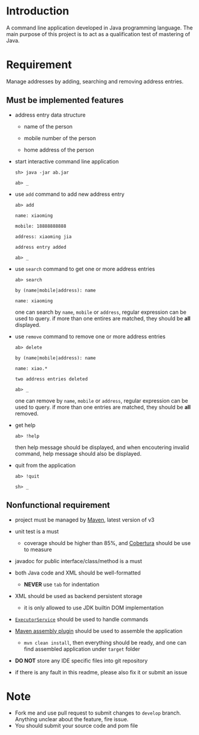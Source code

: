 # Introduction

A command line application developed in Java programming language.
The main purpose of this project is to act as a qualification test of
mastering of Java.

# Requirement

Manage addresses by adding, searching and removing address entries.

## Must be implemented features

* address entry data structure

  * name of the person

  * mobile number of the person

  * home address of the person

* start interactive command line application

    `sh> java -jar ab.jar`

    `ab> _`

* use `add` command to add new address entry

    `ab> add`

    `name: xiaoming`

    `mobile: 18888888888`

    `address: xiaoming jia`

    `address entry added`

    `ab> _`

* use `search` command to get one or more address entries

    `ab> search`

    `by (name|mobile|address): name`

    `name: xiaoming`

    one can search by `name`, `mobile` or `address`, regular expression can be used to query.
    if more than one entires are matched, they should be __all__ displayed.

* use `remove` command to remove one or more address entries

    `ab> delete`

    `by (name|mobile|address): name`

    `name: xiao.*`

    `two address entries deleted`

    `ab> _`

    one can remove by `name`, `mobile` or `address`, regular expression can be used to query.
    if more than one entries are matched, they should be __all__ removed.

* get help

    `ab> !help`

    then help message should be displayed, and when encoutering invalid command, help message
    should also be displayed.

* quit from the application

    `ab> !quit`

    `sh> _`

## Nonfunctional requirement

* project must be managed by [Maven](http://maven.apache.org/), latest version of v3

* unit test is a must
  * coverage should be higher than 85%, and [Cobertura](http://cobertura.sourceforge.net/)
    should be use to measure

* javadoc for public interface/class/method is a must

* both Java code and XML should be well-formatted
  * __NEVER__ use `tab` for indentation

* XML should be used as backend persistent storage
  * it is only allowed to use JDK builtin DOM implementation

* [`ExecutorService`](http://docs.oracle.com/javase/6/docs/api/java/util/concurrent/ExecutorService.html) should be used to handle commands

* [Maven assembly plugin](http://maven.apache.org/plugins/maven-assembly-plugin/) should be used to assemble the application
  * `mvn clean install`, then everything should be ready, and one can find assembled application
    under `target` folder

* __DO NOT__ store any IDE specific files into git repository

* if there is any fault in this readme, please also fix it or submit an issue

# Note

 * Fork me and use pull request to submit changes to `develop` branch. Anything unclear about the feature, fire issue.
 * You should submit your source code and pom file
